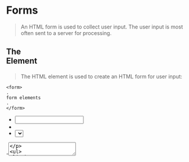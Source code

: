 # Forms
>An HTML form is used to collect user input. The user input is most often sent to a server for processing.

## The <form> Element
>The HTML <form> element is used to create an HTML form for user input:

```
<form>
.
form elements
.
</form>
```


- <input>
- <labe- l>
- <select>
-<textarea>
- <button>
- <fieldset>
- <legend>
- <datalist>
- <output>
- <option>
- <optgroup>



## The <input> Element

>One of the most used form element is the <input> element.The <input> element can be displayed in several ways, depending on the type attribute.

```
<label for="fname">First name:</label>
<input type="text" id="fname" name="fname">
```

## The <label> Element

>The <label> element defines a label for several form elements.

>The <label> element is useful for screen-reader users, because the screen-reader will read out loud the label when the user focus on the input element.

>The <label> element also help users who have difficulty clicking on very small regions (such as radio buttons or checkboxes) - because when the user clicks the text within the <label> element, it toggles the radio button/checkbox.

>The for attribute of the <label> tag should be equal to the id attribute of the <input> element to bind them together.

## The <select> Element

> The <option> elements defines an option that can be selected By default, the first item in the drop-down list is selected.
```
<label for="cars">Choose a car:</label>
<select id="cars" name="cars">
  <option value="volvo">Volvo</option>
  <option value="saab">Saab</option>
  <option value="fiat">Fiat</option>
  <option value="audi">Audi</option>
</select>
```


## The <textarea> Element

```
<textarea name="message" rows="10" cols="30">
The cat was playing in the garden.
</textarea>
```
>The rows attribute specifies the visible number of lines in a text area.

> The cols attribute specifies the visible width of a text area.